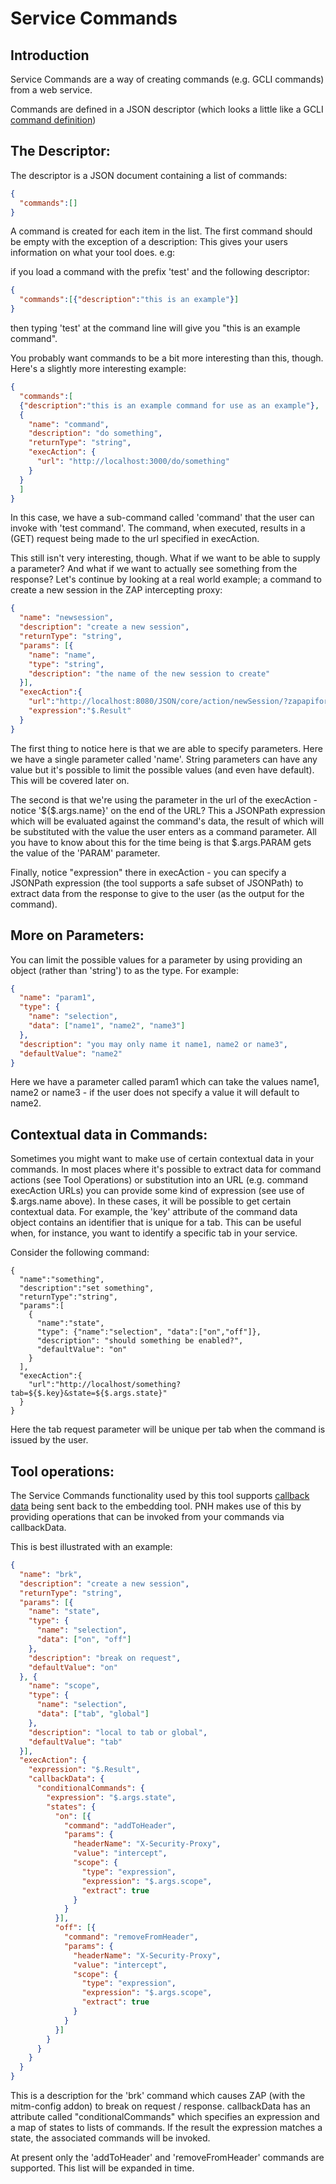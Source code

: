 Service Commands
================

Introduction
------------
Service Commands are a way of creating commands (e.g. GCLI commands) from a web service.

Commands are defined in a JSON descriptor (which looks a little like a GCLI [command definition](https://github.com/mozilla/gcli/blob/master/docs/writing-commands.md))

The Descriptor:
---------------
The descriptor is a JSON document containing a list of commands:
```json
{
  "commands":[]
}
```

A command is created for each item in the list. The first command should be empty with the exception of a description: This gives your users information on what your tool does. e.g:

if you load a command with the prefix 'test' and the following descriptor:

```json
{
  "commands":[{"description":"this is an example"}]
}
```

then typing 'test' at the command line will give you "this is an example command".

You probably want commands to be a bit more interesting than this, though. Here's a slightly more interesting example:

```json
{
  "commands":[
  {"description":"this is an example command for use as an example"},
  {
    "name": "command",
    "description": "do something",
    "returnType": "string",
    "execAction": {
      "url": "http://localhost:3000/do/something"
    }
  }
  ]
}
```

In this case, we have a sub-command called 'command' that the user can invoke with 'test command'. The command, when executed, results in a (GET) request being made to the url specified in execAction.

This still isn't very interesting, though. What if we want to be able to supply a parameter? And what if we want to actually see something from the response?  Let's continue by looking at a real world example; a command to create a new session in the ZAP intercepting proxy:

```json
{
  "name": "newsession",
  "description": "create a new session",
  "returnType": "string",
  "params": [{
    "name": "name",
    "type": "string",
    "description": "the name of the new session to create"
  }],
  "execAction":{
    "url":"http://localhost:8080/JSON/core/action/newSession/?zapapiformat=JSON&name=${$.args.name}",
    "expression":"$.Result"
  }
}
```

The first thing to notice here is that we are able to specify parameters. Here we have a single parameter called 'name'. String parameters can have any value but it's possible to limit the possible values (and even have default). This will be covered later on.

The second is that we're using the parameter in the url of the execAction - notice '${$.args.name}' on the end of the URL? This a JSONPath expression which will be evaluated against the command's data, the result of which will be substituted with the value the user enters as a command parameter. All you have to know about this for the time being is that $.args.PARAM gets the value of the 'PARAM' parameter. 

Finally, notice "expression" there in execAction - you can specify a JSONPath expression (the tool supports a safe subset of JSONPath) to extract data from the response to give to the user (as the output for the command).


More on Parameters:
-------------------

You can limit the possible values for a parameter by using providing an object (rather than 'string') to as the type. For example:

```json
{
  "name": "param1",
  "type": {
    "name": "selection",
    "data": ["name1", "name2", "name3"]
  },
  "description": "you may only name it name1, name2 or name3",
  "defaultValue": "name2"
}
```
Here we have a parameter called param1 which can take the values name1, name2 or name3 - if the user does not specify a value it will default to name2.

Contextual data in Commands:
----------------------------

Sometimes you might want to make use of certain contextual data in your commands. In most places where it's possible to extract data for command actions (see Tool Operations) or substitution into an URL (e.g. command execAction URLs) you can provide some kind of expression (see use of $.args.name above). In these cases, it will be possible to get certain contextual data. For example, the 'key' attribute of the command data object contains an identifier that is unique for a tab. This can be useful when, for instance, you want to identify a specific tab in your service.

Consider the following command:

```
{
  "name":"something",
  "description":"set something",
  "returnType":"string",
  "params":[
    {
      "name":"state",
      "type": {"name":"selection", "data":["on","off"]},
      "description": "should something be enabled?",
      "defaultValue": "on"
    }
  ],
  "execAction":{
    "url":"http://localhost/something?tab=${$.key}&state=${$.args.state}"
  }
}
```

Here the tab request parameter will be unique per tab when the command is issued by the user.

Tool operations:
----------------

The Service Commands functionality used by this tool supports [callback data](https://github.com/mozmark/ServiceTest/blob/master/doc/service_commands.md#callback-data) being sent back to the embedding tool. PNH makes use of this by providing operations that can be invoked from your commands via callbackData.

This is best illustrated with an example:

```json
{
  "name": "brk",
  "description": "create a new session",
  "returnType": "string",
  "params": [{
    "name": "state",
    "type": {
      "name": "selection",
      "data": ["on", "off"]
    },
    "description": "break on request",
    "defaultValue": "on"
  }, {
    "name": "scope",
    "type": {
      "name": "selection",
      "data": ["tab", "global"]
    },
    "description": "local to tab or global",
    "defaultValue": "tab"
  }],
  "execAction": {
    "expression": "$.Result",
    "callbackData": {
      "conditionalCommands": {
        "expression": "$.args.state",
        "states": {
          "on": [{
            "command": "addToHeader",
            "params": {
              "headerName": "X-Security-Proxy",
              "value": "intercept",
              "scope": {
                "type": "expression",
                "expression": "$.args.scope",
                "extract": true
              }
            }
          }],
          "off": [{
            "command": "removeFromHeader",
            "params": {
              "headerName": "X-Security-Proxy",
              "value": "intercept",
              "scope": {
                "type": "expression",
                "expression": "$.args.scope",
                "extract": true
              }
            }
          }]
        }
      }
    }
  }
}
```

This is a description for the 'brk' command which causes ZAP (with the mitm-config addon) to break on request / response.  callbackData has an attribute called "conditionalCommands" which specifies an expression and a map of states to lists of commands. If the result the expression matches a state, the associated commands will be invoked.

At present only the 'addToHeader' and 'removeFromHeader' commands are supported. This list will be expanded in time.
